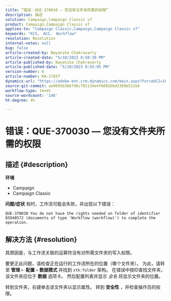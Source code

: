 ```yaml
---
title: “错误：QUE-370030 — 您没有文件夹所需的权限”
description: 描述
solution: Campaign,Campaign Classic v7
product: Campaign,Campaign Classic v7
applies-to: "Campaign Classic,Campaign,Campaign Classic v7"
keywords: "KCS， ACC， Workflow"
resolution: Resolution
internal-notes: null
bug: false
article-created-by: Nayanika Chakravarty
article-created-date: "5/10/2023 8:50:30 PM"
article-published-by: Nayanika Chakravarty
article-published-date: "5/10/2023 8:55:05 PM"
version-number: 6
article-number: KA-17657
dynamics-url: "https://adobe-ent.crm.dynamics.com/main.aspx?forceUCI=1&pagetype=entityrecord&etn=knowledgearticle&id=a42ea84a-74ef-ed11-8849-6045bd006239"
source-git-commit: ae9693b36b7dbc781134e4f6602bbd2389b512e6
workflow-type: tm+mt
source-wordcount: '146'
ht-degree: 4%

---
```


# 错误：QUE-370030 — 您没有文件夹所需的权限

## 描述 {#description}

<b>环境</b>
- Campaign
- Campaign Classic

<b>问题/症状</b>
有时，工作流可能会失败，并出现以下错误：


```
QUE-370030 You do not have the rights needed on folder of identifier 85948572 (documents of type 'Workflow (workflow)') to complete the operation.
```



## 解决方法 {#resolution}


其原因是，与工作流关联的运算符没有对所需文件夹的写入权限。

要更正此问题，请检查正在运行的工作流所在的位置（哪个文件夹）。 为此，请转至 <b>管理 </b>`>`  <b>配置</b> `>`  <b>数据模式</b> 并找到 `xtk:folder` 架构。 在错误中按ID查找文件夹，该文件夹应位于 <b>数据</b> 选项卡。 然后配置列表并显示 *全名* 将显示文件夹的位置。

转到文件夹，右键单击该文件夹以显示属性。 转到 <b>安全性</b> ，并检查操作员的权限。
